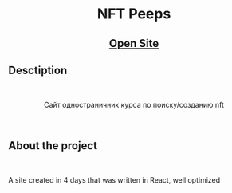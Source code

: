 <h1 align="center">NFT Peeps</h1>
<h2 align="center">

[Open Site](https://nft-peeps.vercel.app/)

</h2>

## Desctiption

<br>
<p align="center">
Сайт одностраничник курса по поиску/созданию nft
</p>

<br>

## About the project

<br>

A site created in 4 days that was written in React, well optimized
